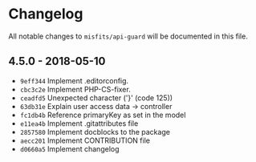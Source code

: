 # Changelog 

All notable changes to `misfits/api-guard` will be documented in this file. 

## 4.5.0 - 2018-05-10

- `9eff344` Implement .editorconfig.
- `cbc3c2e` Implement PHP-CS-fixer.
- `ceadfd5` Unexpected character ('}' (code 125))
- `63db31e` Explain user access data -> controller
- `fc1db4b` Reference primaryKey as set in the model
- `e11ea4b` Implement .gitattributes file 
- `2857580` Implement docblocks to the package 
- `aecc201` Implement CONTRIBUTION file
- `d0660a5` Implement changelog